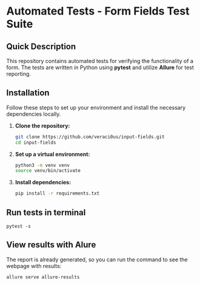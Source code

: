 # Automated Tests - Form Fields Test Suite

## Quick Description

This repository contains automated tests for verifying the functionality of a form. The tests are written in Python using **pytest** and utilize **Allure** for test reporting. 


## Installation

Follow these steps to set up your environment and install the necessary dependencies locally.

1. **Clone the repository:**
   ```bash
   git clone https://github.com/veraci0us/input-fields.git
   cd input-fields

2. **Set up a virtual environment:**
    ```bash
    python3 -m venv venv
    source venv/bin/activate

3. **Install dependencies:**
    ```bash
    pip install -r requirements.txt

## Run tests in terminal
    pytest -s

## View results with Alure

The report is already generated, so you can run the command to see the webpage with results:
    
    allure serve allure-results



